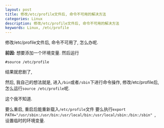 ```yaml
---
layout: post
title: 修改/etc/profile文件后, 命令不可用的解决方法
categories: Linux
description: 修改/etc/profile文件后, 命令不可用的解决方法
keywords: Linux, /etc/profile
---
```


修改/etc/profile文件后, 命令不可用了, 怎么办呢. 


**前因:**
想要添加一个环境变量. 
然后运行

```
#source /etc/profile
```

结果就悲剧了, 

然后, 我自己的想法就是, 进入`/bin`或者`/sbin`下进行命令操作, 修改/etc/profile后, 怎么运行`source /etc/profile`呢.

这个我不知道. 

要么重启, 重启后能重新载入`/etc/profile`文件
要么执行`export PATH="/usr/sbin:/usr/bin:/usr/local/bin:/usr/local/sbin:/bin:/sbin" `, 设置临时的环境变量. 






